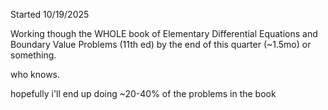 Started 10/19/2025

Working though the WHOLE book of 
Elementary Differential Equations and Boundary Value Problems (11th ed)
by the end of this quarter (~1.5mo) or something.

who knows.


hopefully i'll end up doing ~20-40% of the problems in the book